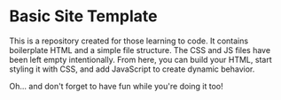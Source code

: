 # Basic Site Template

This is a repository created for those learning to code. It contains
boilerplate HTML and a simple file structure. The CSS and JS files have
been left empty intentionally. From here, you can build your HTML, start
styling it with CSS, and add JavaScript to create dynamic behavior.

Oh... and don't forget to have fun while you're doing it too!
